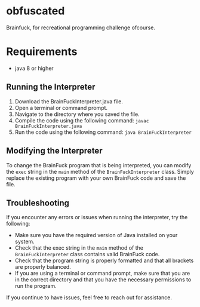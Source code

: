 # obfuscated
Brainfuck, for recreational programming challenge ofcourse.

# Requirements
- java 8 or higher

## Running the Interpreter

1. Download the BrainFuckInterpreter.java file.
2. Open a terminal or command prompt.
3. Navigate to the directory where you saved the file.
4. Compile the code using the following command: `javac BrainFuckInterpreter.java`
5. Run the code using the following command: `java BrainFuckInterpreter`

## Modifying the Interpreter

To change the BrainFuck program that is being interpreted, you can modify the `exec` string in the `main` method of the `BrainFuckInterpreter` class. Simply replace the existing program with your own BrainFuck code and save the file.

## Troubleshooting

If you encounter any errors or issues when running the interpreter, try the following:

- Make sure you have the required version of Java installed on your system.
- Check that the exec string in the `main` method of the `BrainFuckInterpreter` class contains valid BrainFuck code.
- Check that the program string is properly formatted and that all brackets are properly balanced.
- If you are using a terminal or command prompt, make sure that you are in the correct directory and that you have the necessary permissions to run the program.

If you continue to have issues, feel free to reach out for assistance.
